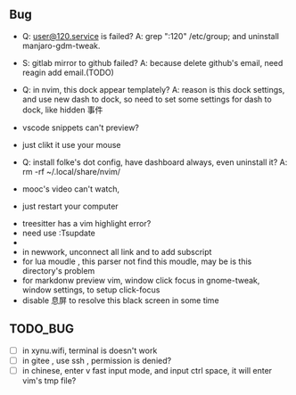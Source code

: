<!-- 九月 26, 2021 -->

Bug
---
- Q: user@120.service is failed?
  A: grep ":120" /etc/group;  and uninstall manjaro-gdm-tweak.

- S: gitlab mirror to github failed?
  A: because delete github's email, need reagin add email.(TODO)


- Q: in nvim, this dock appear templately?
  A: reason is this dock settings, and use new dash to dock, so need to set some settings for dash to dock, like hidden 事件

- vscode snippets can't preview?
- just clikt it use your mouse

- Q: install folke's dot config, have dashboard always, even uninstall it? 
	A: rm -rf ~/.local/share/nvim/
- mooc's video can't watch, 
- just restart your computer

<!-- - NOTE: not upgrade emacs -->

-  treesitter has a vim highlight error? 
-  need use :Tsupdate
-  
-   in newwork, unconnect all link and to add subscript
-   for lua moudle , this parser not find this moudle, may be is this directory's problem
-   for markdonw preview vim, window click focus in gnome-tweak, window
    settings, to setup click-focus
-  disable 息屏 to resolve this black screen in some time


TODO_BUG
---
- [ ] in xynu.wifi, terminal is doesn't work
- [ ] in gitee , use ssh , permission is denied?
- [ ] in chinese, enter v fast input mode, and input ctrl space, it will enter vim's tmp file?
